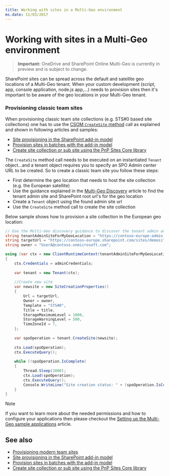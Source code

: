 ```yaml
---
title: Working with sites in a Multi-Geo environment
ms.date: 11/03/2017
---
```

# Working with sites in a Multi-Geo environment

> **Important:** OneDrive and SharePoint Online Multi-Geo is currently in preview and is subject to change.

SharePoint sites can be spread across the default and satellite geo locations of a Multi-Geo tenant. When your custom development (script, app, console application, node.js app,...) needs to provision sites then it's important to be aware of the geo locations in your Multi-Geo tenant. 

### Provisioning classic team sites
When provisioning classic team site collections (e.g. STS#0 based site collections) one has to use the [CSOM `CreateSite` method](https://msdn.microsoft.com/en-us/library/microsoft.online.sharepoint.tenantadministration.tenant.createsite(v=office.15).aspx) call as explained and shown in following articles and samples:
- [Site provisioning in the SharePoint add-in model](site-provisioning-sharepoint-add-in.md)
- [Provision sites in batches with the add-in model](https://github.com/SharePoint/PnP/tree/master/Samples/Provisioning.Batch)
- [Create site collection or sub site using the PnP Sites Core library](https://github.com/SharePoint/PnP/tree/master/Samples/Provisioning.CreateSite)

The `CreateSite` method call needs to be executed on an instantiated `Tenant` object...and a tenant object requires you to specify an SPO Admin center URL to be created. So to create a classic team site you follow these steps:
- First determine the geo location that needs to host the site collection (e.g. the European satellite)
- Use the guidance explained in the [Multi-Geo Discovery](multigeo-discovery.md) article to find the tenant admin site and SharePoint root url's for the geo location
- Create a `Tenant` object using the found admin site url
- Use the `CreateSite` method call to create the site collection

Below sample shows how to provision a site collection in the European geo location:

```csharp
// Use the Multi-Geo discovery guidance to discover the tenant admin and root site urls for this geo location
string tenantAdminSiteForMyGeoLocation = "https://contoso-europe-admin.sharepoint.com";
string targetUrl = "https://contoso-europe.sharepoint.com/sites/demosite";
string owner = "UserA@contoso.onmicrosoft.com";

using (var ctx = new ClientRuntimeContext(tenantAdminSiteForMyGeoLocation))
{
    ctx.Credentials = adminCredentials;
    
    var tenant = new Tenant(ctx);
    
    //Create new site
    var newsite = new SiteCreationProperties()
    {
        Url = targetUrl,
        Owner = owner,
        Template = "STS#0",
        Title = title,
        StorageMaximumLevel = 1000,
        StorageWarningLevel = 500,
        TimeZoneId = 7,
    };
    
    var spoOperation = tenant.CreateSite(newsite);
    
    ctx.Load(spoOperation);
    ctx.ExecuteQuery();
    
    while (!spoOperation.IsComplete)
    {
        Thread.Sleep(2000);
        ctx.Load(spoOperation);
        ctx.ExecuteQuery();
        Console.WriteLine("Site creation status: " + (spoOperation.IsComplete ? "waiting" : "complete"));
    }
}
```

> [!NOTE] 
> If you want to learn more about the needed permissions and how to configure your applications then please checkout the [Setting up the Multi-Geo sample applications](multigeo-sampleapplicationsetup.md) article.

## See also

- [Provisioning modern team sites](https://msdn.microsoft.com/en-us/pnp_articles/modern-experience-customizations-provisioning-sites)
- [Site provisioning in the SharePoint add-in model](site-provisioning-sharepoint-add-in.md)
- [Provision sites in batches with the add-in model](https://github.com/SharePoint/PnP/tree/master/Samples/Provisioning.Batch)
- [Create site collection or sub site using the PnP Sites Core library](https://github.com/SharePoint/PnP/tree/master/Samples/Provisioning.CreateSite)